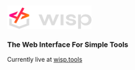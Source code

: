 ![Logo](../assets/logo.png)

### The Web Interface For Simple Tools

Currently live at [wisp.tools](https://www.wisp.tools/)
